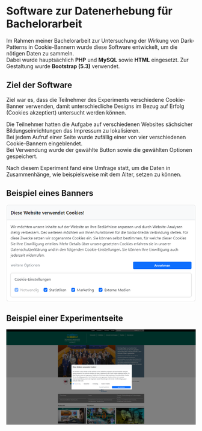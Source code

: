 # Software zur Datenerhebung für Bachelorarbeit

Im Rahmen meiner Bachelorarbeit zur Untersuchung der Wirkung von Dark-Patterns in Cookie-Bannern wurde diese Software entwickelt, um die nötigen Daten zu sammeln.<br>
Dabei wurde hauptsächlich <b>PHP</b> und <b>MySQL</b> sowie <b>HTML</b> eingesetzt. Zur Gestaltung wurde <b>Bootstrap (5.3)</b> verwendet.

## Ziel der Software

Ziel war es, dass die Teilnehmer des Experiments verschiedene Cookie-Banner verwenden,
damit unterschiedliche Designs im Bezug auf Erfolg (Cookies akzeptiert) untersucht werden können.

Die Teilnehmer hatten die Aufgabe auf verschiedenen Websites sächsicher Bildungseinrichtungen das Impressum zu lokalisieren.<br>
Bei jedem Aufruf einer Seite wurde zufällig einer von vier verschiedenen Cookie-Bannern eingeblendet.<br>
Bei Verwendung wurde der gewählte Button sowie die gewählten Optionen gespeichert.

Nach diesem Experiment fand eine Umfrage statt, um die Daten in Zusammenhänge, wie beispielsweise mit dem Alter, setzen zu können.

## Beispiel eines Banners

![Beispiel Cookie-Banner](CB-Example.png)

## Beispiel einer Experimentseite

![Beispiel Experiment-Seite](Site-Example.png)

